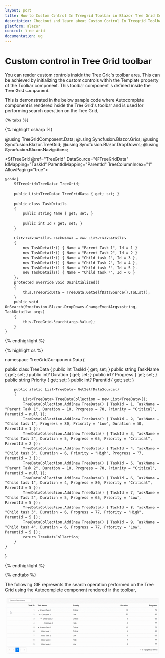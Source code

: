 ```yaml
---
layout: post
title: How to Custom Control In Treegrid Toolbar in Blazor Tree Grid Component | Syncfusion
description: Checkout and learn about Custom Control In Treegrid Toolbar in Blazor Tree Grid component of Syncfusion, and more details.
platform: Blazor
control: Tree Grid
documentation: ug
---
```


# Custom control in Tree Grid toolbar

You can render custom controls inside the Tree Grid's toolbar area. This can be achieved by initializing the custom controls within the Template property of the Toolbar component. This toolbar component is defined inside the Tree Grid component.

This is demonstrated in the below sample code where Autocomplete component is rendered inside the Tree Grid's toolbar and is used for performing search operation on the Tree Grid,

{% tabs %}

{% highlight csharp %}

@using TreeGridComponent.Data;
@using  Syncfusion.Blazor.Grids;
@using  Syncfusion.Blazor.TreeGrid;
@using Syncfusion.Blazor.DropDowns;
@using Syncfusion.Blazor.Navigations;


<SfTreeGrid @ref="TreeGrid" DataSource="@TreeGridData" IdMapping="TaskId" ParentIdMapping="ParentId"
       TreeColumnIndex="1" AllowPaging="true">
        <TreeGridPageSettings PageSize="8"></TreeGridPageSettings>
        <SfToolbar>
            <ToolbarItems>
                <ToolbarItem Type="ItemType.Input">
                    <Template>
                        <SfAutoComplete Placeholder="Search Task Name" TItem="TaskDetails" TValue="string" DataSource="@TaskNames">
                            <AutoCompleteEvents ValueChange="OnSearch" TValue="string" TItem="TaskDetails"></AutoCompleteEvents>
                            <AutoCompleteFieldSettings Value="Name"></AutoCompleteFieldSettings>
                        </SfAutoComplete>
                    </Template>
                </ToolbarItem>
            </ToolbarItems>
        </SfToolbar>
        <TreeGridColumns>
            <TreeGridColumn Field="TaskId" HeaderText="Task ID" IsPrimaryKey="true" Width="70" TextAlign="Syncfusion.Blazor.Grids.TextAlign.Right"></TreeGridColumn>
            <TreeGridColumn Field="TaskName" HeaderText="Task Name" Width="85">
            </TreeGridColumn>
            <TreeGridColumn Field="Priority" HeaderText="Priority" Width="70">
            </TreeGridColumn>
            <TreeGridColumn Field="Duration" HeaderText="Duration" Width="70" TextAlign="Syncfusion.Blazor.Grids.TextAlign.Right">
            </TreeGridColumn>
            <TreeGridColumn Field="Progress" HeaderText="Progress" Width="70" TextAlign="Syncfusion.Blazor.Grids.TextAlign.Right"></TreeGridColumn>
        </TreeGridColumns>
    </SfTreeGrid>

    @code{
        SfTreeGrid<TreeData> TreeGrid;

        public List<TreeData> TreeGridData { get; set; }

        public class TaskDetails
        {
            public string Name { get; set; }

            public int Id { get; set; }
        }

        List<TaskDetails> TaskNames = new List<TaskDetails>
        {
            new TaskDetails() { Name = "Parent Task 1", Id = 1 },
            new TaskDetails() { Name = "Parent Task 2", Id = 2 },
            new TaskDetails() { Name = "Child task 1", Id = 3 },
            new TaskDetails() { Name = "Child Task 2", Id = 4 },
            new TaskDetails() { Name = "Child task 3", Id = 5 },
            new TaskDetails() { Name = "Child task 4", Id = 6 }
        };
        protected override void OnInitialized()
        {
            this.TreeGridData = TreeData.GetSelfDataSource().ToList();
        }
        public void OnSearch(Syncfusion.Blazor.DropDowns.ChangeEventArgs<string, TaskDetails> args)
        {
            this.TreeGrid.Search(args.Value);
        }
    }

{% endhighlight %}

{% highlight cs %}

namespace TreeGridComponent.Data {

public class TreeData
    {
        public int TaskId { get; set; }
        public string TaskName { get; set; }
        public int? Duration { get; set; }
        public int? Progress { get; set; }
        public string Priority { get; set; }
        public int? ParentId { get; set; }

        public static List<TreeData> GetSelfDataSource()
        {
            List<TreeData> TreeDataCollection = new List<TreeData>();
            TreeDataCollection.Add(new TreeData() { TaskId = 1, TaskName = "Parent Task 1", Duration = 10, Progress = 70, Priority = "Critical", ParentId = null });
            TreeDataCollection.Add(new TreeData() { TaskId = 2, TaskName = "Child task 1", Progress = 80, Priority = "Low", Duration = 50, ParentId = 1 });
            TreeDataCollection.Add(new TreeData() { TaskId = 3, TaskName = "Child Task 2", Duration = 5, Progress = 65, Priority = "Critical", ParentId = 2 });
            TreeDataCollection.Add(new TreeData() { TaskId = 4, TaskName = "Child task 3", Duration = 6, Priority = "High", Progress = 77, ParentId = 3 });
            TreeDataCollection.Add(new TreeData() { TaskId = 5, TaskName = "Parent Task 2", Duration = 10, Progress = 70, Priority = "Critical", ParentId = null });
            TreeDataCollection.Add(new TreeData() { TaskId = 6, TaskName = "Child task 1", Duration = 4, Progress = 80, Priority = "Critical", ParentId = 5 });
            TreeDataCollection.Add(new TreeData() { TaskId = 7, TaskName = "Child Task 2", Duration = 5, Progress = 65, Priority = "Low", ParentId = 5 });
            TreeDataCollection.Add(new TreeData() { TaskId = 8, TaskName = "Child task 3", Duration = 6, Progress = 77, Priority = "High", ParentId = 5 });
            TreeDataCollection.Add(new TreeData() { TaskId = 9, TaskName = "Child task 4", Duration = 6, Progress = 77, Priority = "Low", ParentId = 5 });
            return TreeDataCollection;
        }
    }
}

{% endhighlight %}

{% endtabs %}

The following GIF represents the search operation performed on the Tree Grid using the Autocomplete component rendered in the toolbar,

![Custom control in toolbar](../images/custom-control-toolbar.gif)